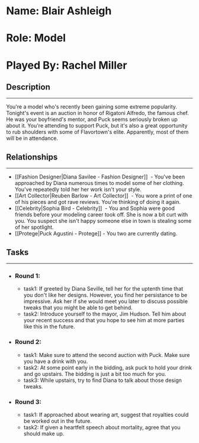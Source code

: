 # Name: Blair Ashleigh
# Role: Model
# Played By: Rachel Miller

## Description
---
You're a model who's recently been gaining some extreme popularity. Tonight's event is an auction in honor of Rigatoni Alfredo, the famous chef. He was your boyfriend's mentor, and Puck seems seriously broken up about it. You're attending to support Puck, but it's also a great opportunity to rub shoulders with some of Flavortown's elite. Apparently, most of them will be in attendance.

## Relationships
---
- [[Fashion Designer|Diana Savilee - Fashion Designer]]  - You've been approached by Diana numerous times to model some of her clothing. You've repeatedly told her her work isn't your style.
- [[Art Collector|Reuben Barlow - Art Collector]]  - You wore a print of one of his pieces and got rave reviews. You're thinking of doing it again.
- [[Celebrity|Sophia Bird - Celebrity]]  - You and Sophia were good friends before your modeling career took off. She is now a bit curt with you. You suspect she isn't happy someone else in town is stealing some of her spotlight.
- [[Protege|Puck Agustini - Protege]] - You two are currently dating.

## Tasks
___
- ### Round 1: 
	- task1: If greeted by Diana Seville, tell her for the uptenth time that you don't like her designs. However, you find her persistance to be impressive. Ask her if she would meet you later to discuss possible tweaks that you might be able to get behind.
	- task2: Introduce yourself to the mayor, Jim Hudson. Tell him about your recent success and that you hope to see him at more parties like this in the future.
- ### Round 2:
	- task1: Make sure to attend the second auction with Puck. Make sure you have a drink with you.
	- task2: At some point early in the bidding, ask puck to hold your drink and go upstairs. The bidding is just a bit too much for you. 
	- task3: While upstairs, try to find Diana to talk about those design tweaks.
- ### Round 3:
	- task1: If approached about wearing art, suggest that royalties could be worked out in the future.
	- task2: If given a heartfelt speech about mortality, agree that you should make up.